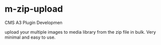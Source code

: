 # m-zip-upload
CMS A3 Plugin Developmen

upload your multiple images to media library from the zip file in bulk.
Very minimal and easy to use.
